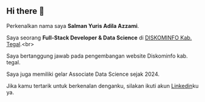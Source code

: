 ## Hi there 👋

Perkenalkan nama saya **Salman Yuris Adila Azzami**.<br>

Saya seorang **Full-Stack Developer & Data Science** di [DISKOMINFO Kab. Tegal]([https://www.dicoding.com/](https://diskominfo.tegalkab.go.id/)).<br>

Saya bertanggung jawab pada pengembangan website Diskominfo kab. tegal.<br>

Saya juga memiliki gelar Associate Data Science sejak 2024.<br>

Jika kamu tertarik untuk berkenalan denganku, silakan ikuti akun [Linkedin](https://www.linkedin.com/in/salmanyuris/)ku ya.
